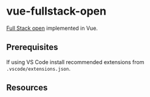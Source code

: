 # vue-fullstack-open

[Full Stack open](https://fullstackopen.com/en/) implemented in Vue.

## Prerequisites

If using VS Code install recommended extensions from `.vscode/extensions.json`.

## Resources
